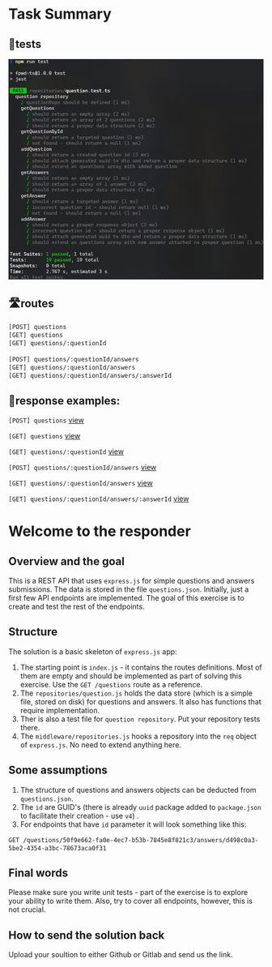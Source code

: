 # Task Summary

## 🧬tests

<img src="./assets/tests.jpg">

## 🛣️routes

```
[POST] questions
[GET] questions
[GET] questions/:questionId

[POST] questions/:questionId/answers
[GET] questions/:questionId/answers
[GET] questions/:questionId/answers/:answerId
```

## 📨response examples:

`[POST] questions` [view](./assets/responses/addQuestion.json)

`[GET] questions` [view](./assets/responses/getQuestions.json)

`[GET] questions/:questionId` [view](./assets/responses/getQuestionById.json)

`[POST] questions/:questionId/answers` [view](./assets/responses/addAnswer.json)

`[GET] questions/:questionId/answers` [view](./assets/responses/getAnswers.json)

`[GET] questions/:questionId/answers/:answerId` [view](./assets/responses/getAnswerById.json)

# Welcome to the responder

## Overview and the goal

This is a REST API that uses `express.js` for simple questions and answers submissions. The data is stored in the
file `questions.json`. Initially, just a first few API endpoints are implemented. The goal of this exercise is to create
and test the rest of the endpoints.

## Structure

The solution is a basic skeleton of `express.js` app:

1. The starting point is `index.js` - it contains the routes definitions. Most of them are empty and should be
   implemented as part of solving this exercise. Use the `GET /questions` route as a reference.
2. The `repositories/question.js` holds the data store (which is a simple file, stored on disk) for questions and
   answers. It also has functions that require implementation.
3. Ther is also a test file for `question repository`. Put your repository tests there.
4. The `middleware/repositories.js` hooks a repository into the `req` object of `express.js`. No need to extend anything
   here.

## Some assumptions

1. The structure of questions and answers objects can be deducted from `questions.json`.
2. The `id` are GUID's (there is already `uuid` package added to `package.json` to facilitate their creation - use `v4`)
   .
3. For endpoints that have `id` parameter it will look something like this:

```
GET /questions/50f9e662-fa0e-4ec7-b53b-7845e8f821c3/answers/d498c0a3-5be2-4354-a3bc-78673aca0f31
```

## Final words

Please make sure you write unit tests - part of the exercise is to explore your ability to write them. Also, try to
cover all endpoints, however, this is not crucial.

## How to send the solution back

Upload your soultion to either Github or Gitlab and send us the link.
